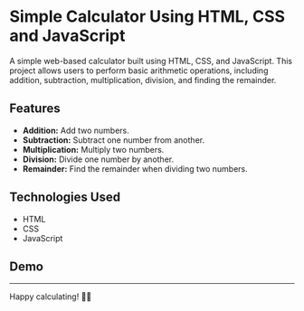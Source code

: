 # Simple Calculator Using HTML, CSS and JavaScript 


A simple web-based calculator built using HTML, CSS, and JavaScript. This project allows users to perform basic arithmetic operations, including addition, subtraction, multiplication, division, and finding the remainder.

## Features

- **Addition:** Add two numbers.
- **Subtraction:** Subtract one number from another.
- **Multiplication:** Multiply two numbers.
- **Division:** Divide one number by another.
- **Remainder:** Find the remainder when dividing two numbers.

## Technologies Used

- HTML
- CSS
- JavaScript

## Demo


---

Happy calculating! 🧮✨

